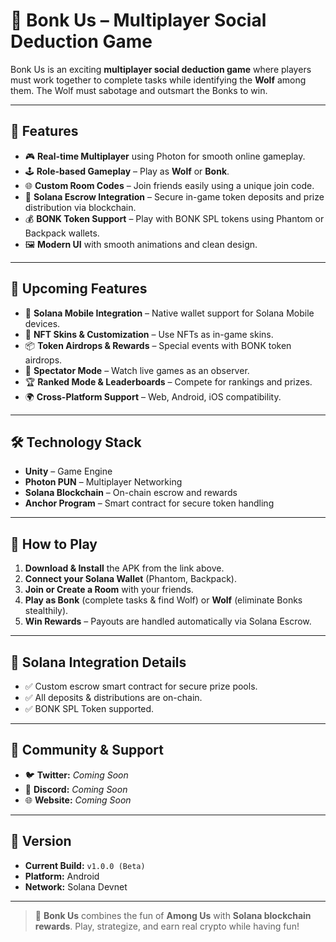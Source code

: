 # 🐺 Bonk Us – Multiplayer Social Deduction Game


Bonk Us is an exciting **multiplayer social deduction game** where players must work together to complete tasks while identifying the **Wolf** among them. The Wolf must sabotage and outsmart the Bonks to win.

---

## 🚀 Features

- 🎮 **Real-time Multiplayer** using Photon for smooth online gameplay.  
- 🕹️ **Role-based Gameplay** – Play as **Wolf** or **Bonk**.  
- 🌐 **Custom Room Codes** – Join friends easily using a unique join code.  
- 💸 **Solana Escrow Integration** – Secure in-game token deposits and prize distribution via blockchain.  
- 💰 **BONK Token Support** – Play with BONK SPL tokens using Phantom or Backpack wallets.  
- 🖼️ **Modern UI** with smooth animations and clean design.  

---

## 🔮 Upcoming Features

- 📱 **Solana Mobile Integration** – Native wallet support for Solana Mobile devices.  
- 🎨 **NFT Skins & Customization** – Use NFTs as in-game skins.  
- 📦 **Token Airdrops & Rewards** – Special events with BONK token airdrops.  
- 🎥 **Spectator Mode** – Watch live games as an observer.  
- 🏆 **Ranked Mode & Leaderboards** – Compete for rankings and prizes.  
- 🌍 **Cross-Platform Support** – Web, Android, iOS compatibility.  

---

## 🛠️ Technology Stack

- **Unity** – Game Engine  
- **Photon PUN** – Multiplayer Networking  
- **Solana Blockchain** – On-chain escrow and rewards  
- **Anchor Program** – Smart contract for secure token handling  

---

## 🎯 How to Play

1. **Download & Install** the APK from the link above.  
2. **Connect your Solana Wallet** (Phantom, Backpack).  
3. **Join or Create a Room** with your friends.  
4. **Play as Bonk** (complete tasks & find Wolf) or **Wolf** (eliminate Bonks stealthily).  
5. **Win Rewards** – Payouts are handled automatically via Solana Escrow.  

---

## 🔗 Solana Integration Details

- ✅ Custom escrow smart contract for secure prize pools.  
- ✅ All deposits & distributions are on-chain.  
- ✅ BONK SPL Token supported.  

---

## 📢 Community & Support

- 🐦 **Twitter:** _Coming Soon_  
- 💬 **Discord:** _Coming Soon_  
- 🌐 **Website:** _Coming Soon_  

---

## 📌 Version

- **Current Build:** `v1.0.0 (Beta)`  
- **Platform:** Android
- **Network:** Solana Devnet  

---

> 🐺 **Bonk Us** combines the fun of **Among Us** with **Solana blockchain rewards**. Play, strategize, and earn real crypto while having fun!


